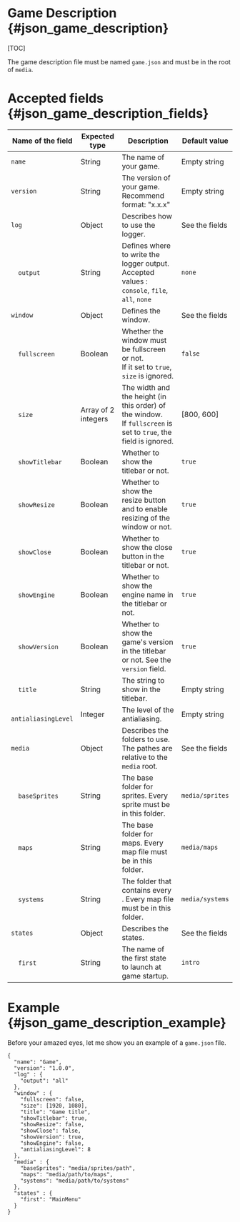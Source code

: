 Game Description      {#json_game_description}
===
[TOC]

The game description file must be named `game.json` and must be in the root of `media`.

# Accepted fields     {#json_game_description_fields}

| Name of the field         | Expected type       | Description                                                                                                         | Default value  |
|-------------------        |---------------      |-----------------------------------------------------                                                                |----------------|
| `name`                    | String              | The name of your game.                                                                                              | Empty string   |
| `version`                 | String              | The version of your game. Recommend format: "x.x.x"                                                                 | Empty string   |
| `log`                     | Object              | Describes how to use the logger.                                                                                    | See the fields |
|  &emsp;`output`           | String              | Defines where to write the logger output.<br/>Accepted values : `console`, `file`, `all`, `none`                | `none`         |
| `window`                  | Object              | Defines the window.                                                                                                 | See the fields |
| &emsp;`fullscreen`        | Boolean             | Whether the window must be fullscreen or not.<br/>If it set to `true`, `size` is ignored.                          | `false`        |
| &emsp;`size`              | Array of 2 integers | The width and the height (in this order) of the window.<br/>If `fullscreen` is set to `true`, the field is ignored. | [800, 600]     |
| &emsp;`showTitlebar`      | Boolean             | Whether to show the titlebar or not.                                                                                | `true`         |
| &emsp;`showResize`        | Boolean             | Whether to show the resize button and to enable resizing of the window or not.                                      | `true`         |
| &emsp;`showClose`         | Boolean             | Whether to show the close button in the titlebar or not.                                                            | `true`         |
| &emsp;`showEngine`        | Boolean             | Whether to show the engine name in the titlebar or not.                                                             | `true`         |
| &emsp;`showVersion`       | Boolean             | Whether to show the game's version in the titlebar or not. See the `version` field.                               | `true`         |
| &emsp;`title`             | String              | The string to show in the titlebar.                                                                                 | Empty string   |
| &emsp;`antialiasingLevel` | Integer             | The level of the antialiasing.                                                                                      | Empty string   |
| `media`                   | Object              | Describes the folders to use. The pathes are relative to the `media` root.                                          | See the fields |
| &emsp;`baseSprites`       | String              | The base folder for sprites. Every sprite must be in this folder.                                                   | `media/sprites`|
| &emsp;`maps`              | String              | The base folder for maps. Every map file must be in this folder.                                                    | `media/maps`   |
| &emsp;`systems`           | String              | The folder that contains every . Every map file must be in this folder.                                             | `media/systems`|
| `states`                  | Object              | Describes the states.                                                                                               | See the fields |
| &emsp;`first`             | String              | The name of the first state to launch at game startup.                                                              | `intro`    |

# Example               {#json_game_description_example}
Before your amazed eyes, let me show you an example of a `game.json` file.

    {
      "name": "Game",
      "version": "1.0.0",
      "log" : {
        "output": "all"
      },
      "window" : {
        "fullscreen": false,
        "size": [1920, 1080],
        "title": "Game title",
        "showTitlebar": true,
        "showResize": false,
        "showClose": false,
        "showVersion": true,
        "showEngine": false,
        "antialiasingLevel": 8
      },
      "media" : {
        "baseSprites": "media/sprites/path",
        "maps": "media/path/to/maps",
        "systems": "media/path/to/systems"
      },
      "states" : {
        "first": "MainMenu"
      }
    }